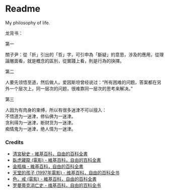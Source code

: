 # Readme
My philosophy of life.

龙背书：

第一

關子尹：從「折」引出的「哲」字，可引申為「斷疑」的意思，涉及的應用，從理論層面看，就是概念的區別，從實踐上看，則是行為的抉擇。

第二

人要先领悟至道，然后做人。爱因斯坦曾经说过：“所有困难的问题，答案都在另外一个层次上，同一层次的问题，很难靠同一层次的思考来解决。”

第三

人因为有肉身的束缚，所以有很多迷津不可以擅入：<br />
不悟道为一迷津，修仙佛为一迷津。<br />
贪利得为一迷津，断财货为一迷津。<br />
痴情鬼为一迷津，绝人情为一迷津。<br />

### Credits
- [清宮秘史 - 維基百科，自由的百科全書](https://zh.wikipedia.org/zh-hk/清宫秘史)
- [臥虎藏龍 (電影) - 維基百科，自由的百科全書](https://zh.wikipedia.org/zh-tw/臥虎藏龍_(電影))
- [金瓶梅 - 維基百科，自由的百科全書](https://zh.wikipedia.org/zh-hk/金瓶梅)
- [天堂的孩子 (1997年電影) - 维基百科，自由的百科全书](https://zh.wikipedia.org/zh-cn/天堂的孩子_(1997年電影))
- [色，戒 (電影) - 維基百科，自由的百科全書](https://zh.wikipedia.org/zh-tw/色，戒_(電影))
- [罗曼蒂克消亡史 - 维基百科，自由的百科全书](https://zh.wikipedia.org/zh-cn/罗曼蒂克消亡史)

